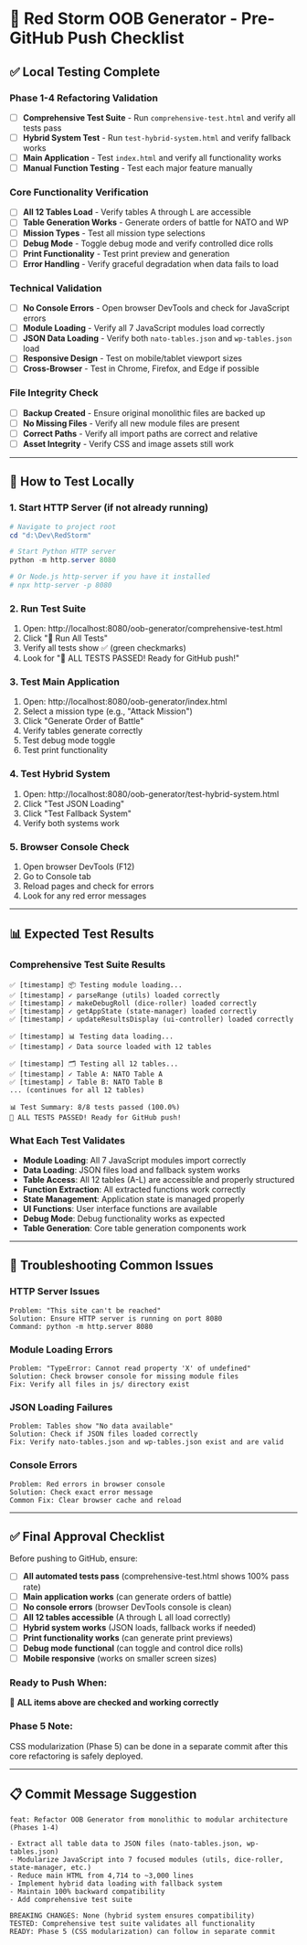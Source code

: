 # 🚀 Red Storm OOB Generator - Pre-GitHub Push Checklist

## ✅ Local Testing Complete

### **Phase 1-4 Refactoring Validation**
- [ ] **Comprehensive Test Suite** - Run `comprehensive-test.html` and verify all tests pass
- [ ] **Hybrid System Test** - Run `test-hybrid-system.html` and verify fallback works
- [ ] **Main Application** - Test `index.html` and verify all functionality works
- [ ] **Manual Function Testing** - Test each major feature manually

### **Core Functionality Verification**
- [ ] **All 12 Tables Load** - Verify tables A through L are accessible
- [ ] **Table Generation Works** - Generate orders of battle for NATO and WP
- [ ] **Mission Types** - Test all mission type selections
- [ ] **Debug Mode** - Toggle debug mode and verify controlled dice rolls
- [ ] **Print Functionality** - Test print preview and generation
- [ ] **Error Handling** - Verify graceful degradation when data fails to load

### **Technical Validation**
- [ ] **No Console Errors** - Open browser DevTools and check for JavaScript errors
- [ ] **Module Loading** - Verify all 7 JavaScript modules load correctly
- [ ] **JSON Data Loading** - Verify both `nato-tables.json` and `wp-tables.json` load
- [ ] **Responsive Design** - Test on mobile/tablet viewport sizes
- [ ] **Cross-Browser** - Test in Chrome, Firefox, and Edge if possible

### **File Integrity Check**
- [ ] **Backup Created** - Ensure original monolithic files are backed up
- [ ] **No Missing Files** - Verify all new module files are present
- [ ] **Correct Paths** - Verify all import paths are correct and relative
- [ ] **Asset Integrity** - Verify CSS and image assets still work

---

## 🧪 **How to Test Locally**

### **1. Start HTTP Server** (if not already running)
```powershell
# Navigate to project root
cd "d:\Dev\RedStorm"

# Start Python HTTP server
python -m http.server 8080

# Or Node.js http-server if you have it installed
# npx http-server -p 8080
```

### **2. Run Test Suite**
1. Open: http://localhost:8080/oob-generator/comprehensive-test.html
2. Click "🚀 Run All Tests"
3. Verify all tests show ✅ (green checkmarks)
4. Look for "🎉 ALL TESTS PASSED! Ready for GitHub push!"

### **3. Test Main Application**
1. Open: http://localhost:8080/oob-generator/index.html
2. Select a mission type (e.g., "Attack Mission")
3. Click "Generate Order of Battle"
4. Verify tables generate correctly
5. Test debug mode toggle
6. Test print functionality

### **4. Test Hybrid System**
1. Open: http://localhost:8080/oob-generator/test-hybrid-system.html
2. Click "Test JSON Loading"
3. Click "Test Fallback System"
4. Verify both systems work

### **5. Browser Console Check**
1. Open browser DevTools (F12)
2. Go to Console tab
3. Reload pages and check for errors
4. Look for any red error messages

---

## 📊 **Expected Test Results**

### **Comprehensive Test Suite Results**
```
✅ [timestamp] 📦 Testing module loading...
✅ [timestamp] ✓ parseRange (utils) loaded correctly
✅ [timestamp] ✓ makeDebugRoll (dice-roller) loaded correctly
✅ [timestamp] ✓ getAppState (state-manager) loaded correctly
✅ [timestamp] ✓ updateResultsDisplay (ui-controller) loaded correctly

✅ [timestamp] 📊 Testing data loading...
✅ [timestamp] ✓ Data source loaded with 12 tables

✅ [timestamp] 🗂️ Testing all 12 tables...
✅ [timestamp] ✓ Table A: NATO Table A
✅ [timestamp] ✓ Table B: NATO Table B
... (continues for all 12 tables)

📊 Test Summary: 8/8 tests passed (100.0%)
🎉 ALL TESTS PASSED! Ready for GitHub push!
```

### **What Each Test Validates**
- **Module Loading**: All 7 JavaScript modules import correctly
- **Data Loading**: JSON files load and fallback system works
- **Table Access**: All 12 tables (A-L) are accessible and properly structured
- **Function Extraction**: All extracted functions work correctly
- **State Management**: Application state is managed properly
- **UI Functions**: User interface functions are available
- **Debug Mode**: Debug functionality works as expected
- **Table Generation**: Core table generation components work

---

## 🚨 **Troubleshooting Common Issues**

### **HTTP Server Issues**
```
Problem: "This site can't be reached"
Solution: Ensure HTTP server is running on port 8080
Command: python -m http.server 8080
```

### **Module Loading Errors**
```
Problem: "TypeError: Cannot read property 'X' of undefined"
Solution: Check browser console for missing module files
Fix: Verify all files in js/ directory exist
```

### **JSON Loading Failures**
```
Problem: Tables show "No data available"
Solution: Check if JSON files loaded correctly
Fix: Verify nato-tables.json and wp-tables.json exist and are valid
```

### **Console Errors**
```
Problem: Red errors in browser console
Solution: Check exact error message
Common Fix: Clear browser cache and reload
```

---

## ✅ **Final Approval Checklist**

Before pushing to GitHub, ensure:

- [ ] **All automated tests pass** (comprehensive-test.html shows 100% pass rate)
- [ ] **Main application works** (can generate orders of battle)
- [ ] **No console errors** (browser DevTools console is clean)
- [ ] **All 12 tables accessible** (A through L all load correctly)
- [ ] **Hybrid system works** (JSON loads, fallback works if needed)
- [ ] **Print functionality works** (can generate print previews)
- [ ] **Debug mode functional** (can toggle and control dice rolls)
- [ ] **Mobile responsive** (works on smaller screen sizes)

### **Ready to Push When:**
🎉 **ALL items above are checked and working correctly**

### **Phase 5 Note:**
CSS modularization (Phase 5) can be done in a separate commit after this core refactoring is safely deployed.

---

## 📋 **Commit Message Suggestion**

```
feat: Refactor OOB Generator from monolithic to modular architecture (Phases 1-4)

- Extract all table data to JSON files (nato-tables.json, wp-tables.json)
- Modularize JavaScript into 7 focused modules (utils, dice-roller, state-manager, etc.)
- Reduce main HTML from 4,714 to ~3,000 lines
- Implement hybrid data loading with fallback system
- Maintain 100% backward compatibility
- Add comprehensive test suite

BREAKING CHANGES: None (hybrid system ensures compatibility)
TESTED: Comprehensive test suite validates all functionality
READY: Phase 5 (CSS modularization) can follow in separate commit
```